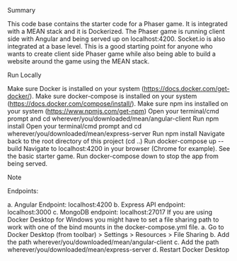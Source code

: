 Summary

This code base contains the starter code for a Phaser game. It is integrated with a MEAN stack and it is Dockerized. The Phaser game is running client side with Angular and being served up on localhost:4200. Socket.io is also integrated at a base level. This is a good starting point for anyone who wants to create client side Phaser game while also being able to build a website around the game using the MEAN stack.

Run Locally

Make sure Docker is installed on your system (https://docs.docker.com/get-docker/).
Make sure docker-compose is installed on your system (https://docs.docker.com/compose/install/).
Make sure npm ins installed on your system (https://www.npmjs.com/get-npm)
Open your terminal/cmd prompt and cd wherever/you/downloaded/mean/angular-client
Run npm install
Open your terminal/cmd prompt and cd wherever/you/downloaded/mean/express-server
Run npm install
Navigate back to the root directory of this project (cd ..)
Run docker-compose up --build
Navigate to localhost:4200 in your browser (Chrome for example). See the basic starter game.
Run docker-compose down to stop the app from being served.

Note

Endpoints:

a. Angular Endpoint: localhost:4200
b. Express API endpoint: localhost:3000
c. MongoDB endpoint: localhost:27017
If you are using Docker Desktop for Windows you might have to set a file sharing path to work with one of the bind mounts in the docker-compose.yml file.
a. Go to Docker Desktop (from toolbar) > Settings > Resources > File Sharing
b. Add the path wherever/you/downloaded/mean/angular-client
c. Add the path wherever/you/downloaded/mean/express-server
d. Restart Docker Desktop


